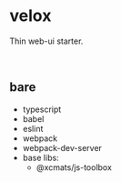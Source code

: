 # velox

Thin web-ui starter.

<br />




## bare

* typescript
* babel
* eslint
* webpack
* webpack-dev-server
* base libs:
    - @xcmats/js-toolbox
